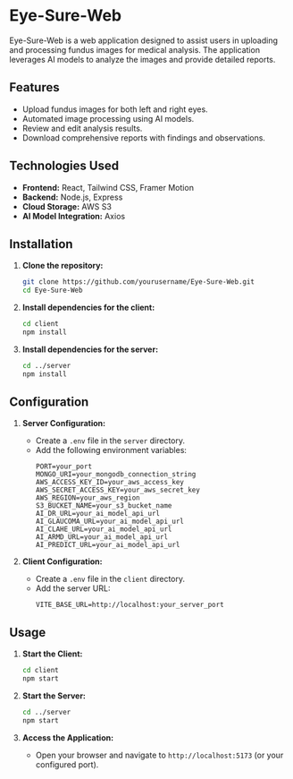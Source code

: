 # Eye-Sure-Web

Eye-Sure-Web is a web application designed to assist users in uploading and processing fundus images for medical analysis. The application leverages AI models to analyze the images and provide detailed reports.

## Features

- Upload fundus images for both left and right eyes.
- Automated image processing using AI models.
- Review and edit analysis results.
- Download comprehensive reports with findings and observations.

## Technologies Used

- **Frontend:** React, Tailwind CSS, Framer Motion
- **Backend:** Node.js, Express
- **Cloud Storage:** AWS S3
- **AI Model Integration:** Axios

## Installation

1. **Clone the repository:**
    ```bash
    git clone https://github.com/yourusername/Eye-Sure-Web.git
    cd Eye-Sure-Web
    ```

2. **Install dependencies for the client:**
    ```bash
    cd client
    npm install
    ```

3. **Install dependencies for the server:**
    ```bash
    cd ../server
    npm install
    ```

## Configuration

1. **Server Configuration:**
    - Create a `.env` file in the `server` directory.
    - Add the following environment variables:
      ```env
      PORT=your_port
      MONGO_URI=your_mongodb_connection_string
      AWS_ACCESS_KEY_ID=your_aws_access_key
      AWS_SECRET_ACCESS_KEY=your_aws_secret_key
      AWS_REGION=your_aws_region
      S3_BUCKET_NAME=your_s3_bucket_name
      AI_DR_URL=your_ai_model_api_url
      AI_GLAUCOMA_URL=your_ai_model_api_url
      AI_CLAHE_URL=your_ai_model_api_url
      AI_ARMD_URL=your_ai_model_api_url
      AI_PREDICT_URL=your_ai_model_api_url
      ```

2. **Client Configuration:**
    - Create a `.env` file in the `client` directory.
    - Add the server URL:
      ```env
      VITE_BASE_URL=http://localhost:your_server_port
      ```

## Usage

1. **Start the Client:**
    ```bash
    cd client
    npm start
    ```

2. **Start the Server:**
    ```bash
    cd ../server
    npm start
    ```

3. **Access the Application:**
    - Open your browser and navigate to `http://localhost:5173` (or your configured port).


